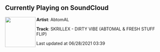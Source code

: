 ## Currently Playing on SoundCloud

[<img align="left" width="100" src="https://i1.sndcdn.com/artworks-zfNHqutzyK3pXWON-qKYChQ-t500x500.jpg">](https://soundcloud.com/abtomal/skrillex-dirty-vibe-abtomal-fresh-stuff-flip)

**Artist**: AbtomAL 

**Track**: SKRILLEX - DIRTY VIBE (ABTOMAL & FRESH STUFF FLIP)

Last updated at 06/28/2021 03:39
